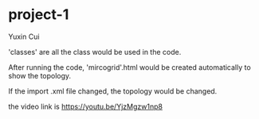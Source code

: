 # project-1

Yuxin Cui

'classes' are all the class would be used in the code.

After running the code, 'mircogrid'.html would be created automatically to show the topology.

If the import .xml file changed, the topology would be changed.

the video link is https://youtu.be/YjzMgzw1np8
